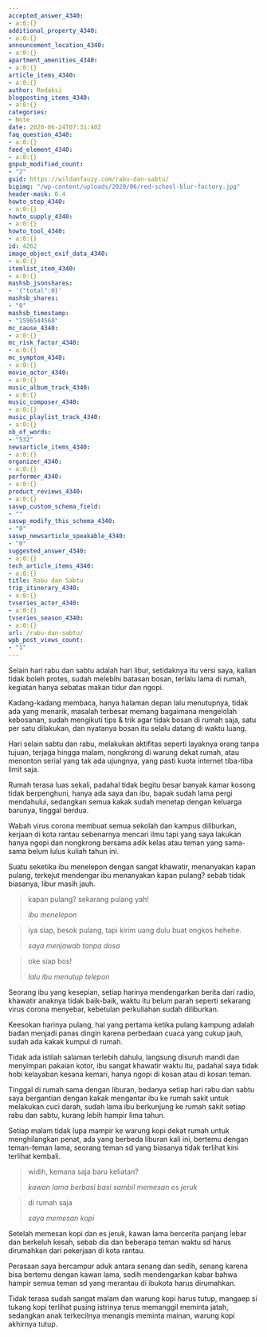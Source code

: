 ```yaml
---
accepted_answer_4340:
- a:0:{}
additional_property_4340:
- a:0:{}
announcement_location_4340:
- a:0:{}
apartment_amenities_4340:
- a:0:{}
article_items_4340:
- a:0:{}
author: Redaksi
blogposting_items_4340:
- a:0:{}
categories:
- Note
date: 2020-06-24T07:31:40Z
faq_question_4340:
- a:0:{}
feed_element_4340:
- a:0:{}
gnpub_modified_count:
- "2"
guid: https://wildanfauzy.com/rabu-dan-sabtu/
bigimg: "/wp-content/uploads/2020/06/red-school-blur-factory.jpg"
header-mask: 0.4
howto_step_4340:
- a:0:{}
howto_supply_4340:
- a:0:{}
howto_tool_4340:
- a:0:{}
id: 4262
image_object_exif_data_4340:
- a:0:{}
itemlist_item_4340:
- a:0:{}
mashsb_jsonshares:
- '{"total":0}'
mashsb_shares:
- "0"
mashsb_timestamp:
- "1596544568"
mc_cause_4340:
- a:0:{}
mc_risk_factor_4340:
- a:0:{}
mc_symptom_4340:
- a:0:{}
movie_actor_4340:
- a:0:{}
music_album_track_4340:
- a:0:{}
music_composer_4340:
- a:0:{}
music_playlist_track_4340:
- a:0:{}
nb_of_words:
- "532"
newsarticle_items_4340:
- a:0:{}
organizer_4340:
- a:0:{}
performer_4340:
- a:0:{}
product_reviews_4340:
- a:0:{}
saswp_custom_schema_field:
- ""
saswp_modify_this_schema_4340:
- "0"
saswp_newsarticle_speakable_4340:
- "0"
suggested_answer_4340:
- a:0:{}
tech_article_items_4340:
- a:0:{}
title: Rabu dan Sabtu
trip_itinerary_4340:
- a:0:{}
tvseries_actor_4340:
- a:0:{}
tvseries_season_4340:
- a:0:{}
url: /rabu-dan-sabtu/
wpb_post_views_count:
- "1"
---
```


Selain hari rabu dan sabtu adalah hari libur, setidaknya itu versi saya, kalian tidak boleh protes, sudah melebihi batasan bosan, terlalu lama di rumah, kegiatan hanya sebatas makan tidur dan ngopi. 

Kadang-kadang membaca, hanya halaman depan lalu menutupnya, tidak ada yang menarik, masalah terbesar memang bagaimana mengelolah kebosanan, sudah mengikuti tips & trik agar tidak bosan di rumah saja, satu per satu dilakukan, dan nyatanya bosan itu selalu datang di waktu luang. 

Hari selain sabtu dan rabu, melakukan aktifitas seperti layaknya orang tanpa tujuan, terjaga hingga malam, nongkrong di warung dekat rumah, atau menonton serial yang tak ada ujungnya, yang pasti kuota internet tiba-tiba limit saja.

Rumah terasa luas sekali, padahal tidak begitu besar banyak kamar kosong tidak berpenghuni, hanya ada saya dan ibu, bapak sudah lama pergi mendahului, sedangkan semua kakak sudah menetap dengan keluarga barunya, tinggal berdua.

Wabah virus corona membuat semua sekolah dan kampus diliburkan, kerjaan di kota rantau sebenarnya mencari ilmu tapi yang saya lakukan hanya ngopi dan nongkrong bersama adik kelas atau teman yang sama-sama belum lulus kuliah tahun ini.

Suatu seketika ibu menelepon dengan sangat khawatir, menanyakan kapan pulang, terkejut mendengar ibu menanyakan kapan pulang? sebab tidak biasanya, libur masih jauh.

<blockquote class="wp-block-quote">
  <p>
    kapan pulang? sekarang pulang yah!
  </p>
  
  <cite>ibu menelepon </cite>
</blockquote>

<blockquote class="wp-block-quote">
  <p>
    iya siap, besok pulang, tapi kirim uang dulu buat ongkos hehehe.
  </p>
  
  <cite>saya menjawab tanpa dosa</cite>
</blockquote>

<blockquote class="wp-block-quote">
  <p>
    oke siap bos!
  </p>
  
  <cite>lalu ibu menutup telepon </cite>
</blockquote>

Seorang ibu yang kesepian, setiap harinya mendengarkan berita dari radio, khawatir anaknya tidak baik-baik, waktu itu belum parah seperti sekarang virus corona menyebar, kebetulan perkuliahan sudah diliburkan.

Keesokan harinya pulang, hal yang pertama ketika pulang kampung adalah badan menjadi panas dingin karena perbedaan cuaca yang cukup jauh, sudah ada kakak kumpul di rumah.

Tidak ada istilah salaman terlebih dahulu, langsung disuruh mandi dan menyimpan pakaian kotor, ibu sangat khawatir waktu itu, padahal saya tidak hobi kelayaban kesana kemari, hanya ngopi di kosan atau di kosan teman.

Tinggal di rumah sama dengan liburan, bedanya setiap hari rabu dan sabtu saya bergantian dengan kakak mengantar ibu ke rumah sakit untuk melakukan cuci darah, sudah lama ibu berkunjung ke rumah sakit setiap rabu dan sabtu, kurang lebih hampir lima tahun.

Setiap malam tidak lupa mampir ke warung kopi dekat rumah untuk menghilangkan penat, ada yang berbeda liburan kali ini, bertemu dengan teman-teman lama, seorang teman sd yang biasanya tidak terlihat kini terlihat kembali.

<blockquote class="wp-block-quote">
  <p>
    widih, kemana saja baru keliatan?
  </p>
  
  <cite>kawan lama berbasi basi sambil memesan es jeruk</cite>
</blockquote>

<blockquote class="wp-block-quote">
  <p>
    di rumah saja
  </p>
  
  <cite>saya memesan kopi</cite>
</blockquote>

Setelah memesan kopi dan es jeruk, kawan lama bercerita panjang lebar dan berkeluh kesah, sebab dia dan beberapa teman waktu sd harus dirumahkan dari pekerjaan di kota rantau.

Perasaan saya bercampur aduk antara senang dan sedih, senang karena bisa bertemu dengan kawan lama, sedih mendengarkan kabar bahwa hampir semua teman sd yang merantau di ibukota harus dirumahkan.

Tidak terasa sudah sangat malam dan warung kopi harus tutup, mangaep si tukang kopi terlihat pusing istrinya terus memanggil meminta jatah, sedangkan anak terkecilnya menangis meminta mainan, warung kopi akhirnya tutup.